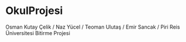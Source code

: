 # OkulProjesi
 
Osman Kutay Çelik / Naz Yücel / Teoman Ulutaş / Emir Sancak / Piri Reis Üniversitesi Bitirme Projesi